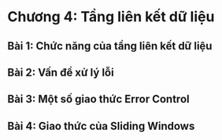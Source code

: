 # Chương 4: Tầng liên kết dữ liệu

## Bài 1: Chức năng của tầng liên kết dữ liệu

## Bài 2: Vấn đề xử lý lỗi

## Bài 3: Một số giao thức Error Control

## Bài 4: Giao thức của Sliding Windows
